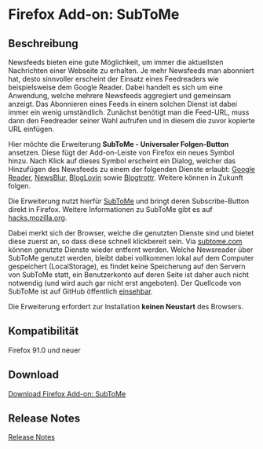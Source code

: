 Firefox Add-on: SubToMe
===========================

Beschreibung
-----------------------------------------------

Newsfeeds bieten eine gute Möglichkeit, um immer die aktuellsten Nachrichten einer Webseite zu erhalten. Je mehr Newsfeeds man abonniert hat, desto sinnvoller erscheint der Einsatz eines Feedreaders wie beispielsweise dem Google Reader. Dabei handelt es sich um eine Anwendung, welche mehrere Newsfeeds aggregiert und gemeinsam anzeigt. Das Abonnieren eines Feeds in einem solchen Dienst ist dabei immer ein wenig umständlich. Zunächst benötigt man die Feed-URL, muss dann den Feedreader seiner Wahl aufrufen und in diesem die zuvor kopierte URL einfügen.

Hier möchte die Erweiterung __SubToMe - Universaler Folgen-Button__ ansetzen. Diese fügt der Add-on-Leiste von Firefox ein neues Symbol hinzu. Nach Klick auf dieses Symbol erscheint ein Dialog, welcher das Hinzufügen des Newsfeeds zu einem der folgenden Dienste erlaubt: [Google Reader](http://www.google.com/reader "Google Reader"), [NewsBlur](http://www.newsblur.com/ "NewsBlur"), [BlogLovin](http://www.bloglovin.com/ "BlogLovin") sowie [Blogtrottr](http://blogtrottr.com/ "Blogtrottr"). Weitere können in Zukunft folgen.

Die Erweiterung nutzt hierfür [SubToMe](http://www.subtome.com/ "SubToMe") und bringt deren Subscribe-Button direkt in Firefox. Weitere Informationen zu SubToMe gibt es auf [hacks.mozilla.org](https://hacks.mozilla.org/2013/02/subtome-a-better-subscribe-button/ "hacks.mozilla.org").

Dabei merkt sich der Browser, welche die genutzten Dienste sind und bietet diese zuerst an, so dass diese schnell klickbereit sein. Via [subtome.com](http://www.subtome.com/settings.html "subtome.com") können genutzte Dienste wieder entfernt werden. Welche Newsreader über SubToMe genutzt werden, bleibt dabei vollkommen lokal auf dem Computer gespeichert (LocalStorage), es findet keine Speicherung auf den Servern von SubToMe statt, ein Benutzerkonto auf deren Seite ist daher auch nicht notwendig (und wird auch gar nicht erst angeboten). Der Quellcode von SubToMe ist auf GitHub öffentlich [einsehbar](https://github.com/superfeedr/subtome "GitHub").

Die Erweiterung erfordert zur Installation **keinen Neustart** des Browsers.

Kompatibilität
-----------------------------------------------
Firefox 91.0 und neuer

Download
-----------------------------------------------

[Download Firefox Add-on: SubToMe](https://addons.mozilla.org/de/firefox/addon/subtome-subscribe-button/ "SubToMe")

Release Notes
-----------------------------------------------

[Release Notes](CHANGELOG.md "Release Notes")
